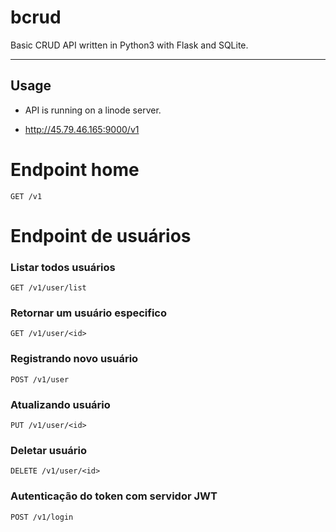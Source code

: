 # bcrud
Basic CRUD API written in Python3 with Flask and SQLite.

<hr>

## Usage

* API is running on a linode server.
- http://45.79.46.165:9000/v1

# Endpoint home

`GET /v1`

# Endpoint de usuários

### Listar todos usuários

`GET /v1/user/list`


### Retornar um usuário especifico

`GET /v1/user/<id>`


### Registrando novo usuário

`POST /v1/user`


### Atualizando usuário

`PUT /v1/user/<id>`


### Deletar usuário

`DELETE /v1/user/<id>`


### Autenticação do token com servidor JWT

`POST /v1/login`
